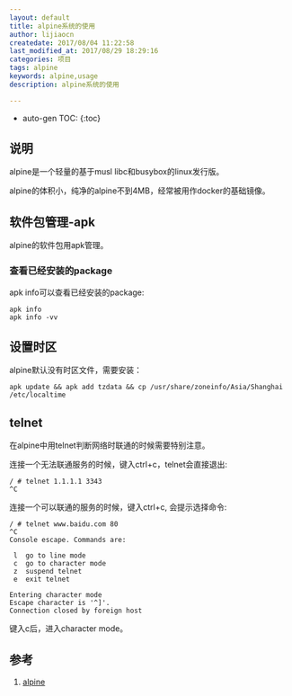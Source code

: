 ```yaml
---
layout: default
title: alpine系统的使用
author: lijiaocn
createdate: 2017/08/04 11:22:58
last_modified_at: 2017/08/29 18:29:16
categories: 项目
tags: alpine
keywords: alpine,usage
description: alpine系统的使用

---
```


* auto-gen TOC:
{:toc}

## 说明

alpine是一个轻量的基于musl libc和busybox的linux发行版。

alpine的体积小，纯净的alpine不到4MB，经常被用作docker的基础镜像。

## 软件包管理-apk

alpine的软件包用apk管理。

### 查看已经安装的package

apk info可以查看已经安装的package:

	apk info
	apk info -vv

## 设置时区

alpine默认没有时区文件，需要安装：

	apk update && apk add tzdata && cp /usr/share/zoneinfo/Asia/Shanghai /etc/localtime

## telnet

在alpine中用telnet判断网络时联通的时候需要特别注意。

连接一个无法联通服务的时候，键入ctrl+c，telnet会直接退出:

	/ # telnet 1.1.1.1 3343
	^C

连接一个可以联通的服务的时候，键入ctrl+c, 会提示选择命令:

	/ # telnet www.baidu.com 80
	^C
	Console escape. Commands are:
	
	 l  go to line mode
	 c  go to character mode
	 z  suspend telnet
	 e  exit telnet
	
	Entering character mode
	Escape character is '^]'.
	Connection closed by foreign host

键入c后，进入character mode。

## 参考

1. [alpine][1]

[1]: https://www.alpinelinux.org/ "alpine" 
